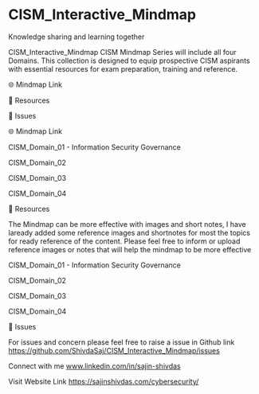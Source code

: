 # CISM_Interactive_Mindmap
Knowledge sharing and learning together

CISM_Interactive_Mindmap
CISM Mindmap Series will include all four Domains. This collection is designed to equip prospective CISM aspirants with essential resources for exam preparation, training and reference.

🌐 Mindmap Link

📖 Resources

👤 Issues

🌐 Mindmap Link

CISM_Domain_01 - Information Security Governance

CISM_Domain_02

CISM_Domain_03

CISM_Domain_04


📖 Resources

The Mindmap can be more effective with images and short notes, I have laready added some reference images and shortnotes for most the topics for ready reference of the content. Please feel free to inform or upload reference images or notes that will help the mindmap to be more effective

CISM_Domain_01 - Information Security Governance

CISM_Domain_02

CISM_Domain_03

CISM_Domain_04

👤 Issues

For issues and concern please feel free to raise a issue in Github link https://github.com/ShivdaSaj/CISM_Interactive_Mindmap/issues

Connect with me www.linkedin.com/in/sajin-shivdas

Visit Website Link https://sajinshivdas.com/cybersecurity/
